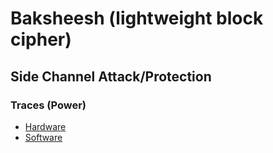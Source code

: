 # Baksheesh (lightweight block cipher) #



## Side Channel Attack/Protection ##
### Traces (Power) ###
* [Hardware](https://vutbr-my.sharepoint.com/:f:/g/personal/xgerli02_vutbr_cz/EnLfrUl7m1pGor3TxV1QDhkBCa9e8uo8QZC5LldADTR0-A?e=c2TUcH)
* [Software](https://vutbr-my.sharepoint.com/:f:/g/personal/xgerli02_vutbr_cz/ErWRG5I7Mh1FnRTEdt1b4E8Bw_iIZFAnASbrRQIGK8Z_eQ?e=wdXrGj)



